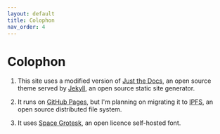 ```yaml
---
layout: default
title: Colophon
nav_order: 4
---
```


# Colophon

1. This site uses a modified version of [Just the Docs](https://github.com/pmarsceill/just-the-docs), an open source theme served by [Jekyll](https://jekyllrb.com/), an open source static site generator.

2. It runs on [GitHub Pages](https://pages.github.com/), but I'm planning on migrating it to [IPFS](https://docs.ipfs.io/concepts/what-is-ipfs/), an open source distributed file system.

3. It uses [Space Grotesk](https://fonts.floriankarsten.com/space-grotesk), an open licence self-hosted font.